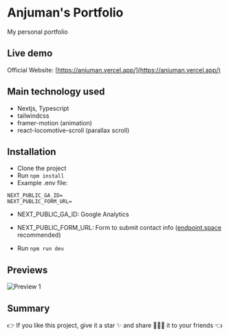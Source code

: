 # Anjuman's Portfolio

My personal portfolio


## Live demo

Official Website: [https://anjuman.vercel.app/](https://anjuman.vercel.app/)

## Main technology used

- Nextjs, Typescript
- tailwindcss
- framer-motion (animation)
- react-locomotive-scroll (parallax scroll)

## Installation

- Clone the project
- Run `npm install`
- Example .env file:

```env
NEXT_PUBLIC_GA_ID=
NEXT_PUBLIC_FORM_URL=
```

- NEXT_PUBLIC_GA_ID: Google Analytics
- NEXT_PUBLIC_FORM_URL: Form to submit contact info ([endpoint.space](https://www.endpoint.space/) recommended)

- Run `npm run dev`

## Previews

![Preview 1](anjuman.tech/projects/portfolio.png)
<!--
![Preview 2](https://res.cloudinary.com/naptest/image/upload/v1654580156/portfolio-next/preview-2_ux6bh9.png)
![Preview 3](https://res.cloudinary.com/naptest/image/upload/v1654580157/portfolio-next/preview-3_clnabt.png)
![Preview 4](https://res.cloudinary.com/naptest/image/upload/v1654580156/portfolio-next/preview-4_zwp5ae.png)
-->
## Summary

👉 If you like this project, give it a star ✨ and share 👨🏻‍💻 it to your friends 👈

